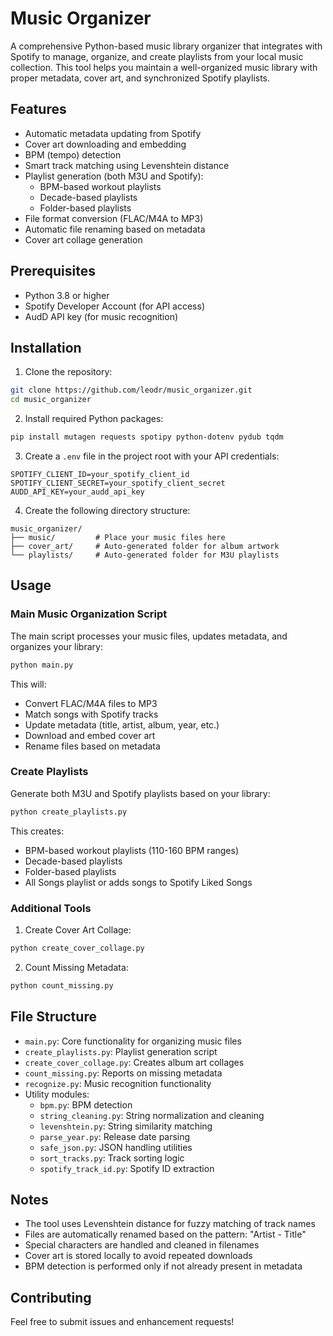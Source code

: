 # Music Organizer

A comprehensive Python-based music library organizer that integrates with
Spotify to manage, organize, and create playlists from your local music
collection. This tool helps you maintain a well-organized music library with
proper metadata, cover art, and synchronized Spotify playlists.

## Features

- Automatic metadata updating from Spotify
- Cover art downloading and embedding
- BPM (tempo) detection
- Smart track matching using Levenshtein distance
- Playlist generation (both M3U and Spotify):
  - BPM-based workout playlists
  - Decade-based playlists
  - Folder-based playlists
- File format conversion (FLAC/M4A to MP3)
- Automatic file renaming based on metadata
- Cover art collage generation

## Prerequisites

- Python 3.8 or higher
- Spotify Developer Account (for API access)
- AudD API key (for music recognition)

## Installation

1. Clone the repository:

```bash
git clone https://github.com/leodr/music_organizer.git
cd music_organizer
```

2. Install required Python packages:

```bash
pip install mutagen requests spotipy python-dotenv pydub tqdm
```

3. Create a `.env` file in the project root with your API credentials:

```
SPOTIFY_CLIENT_ID=your_spotify_client_id
SPOTIFY_CLIENT_SECRET=your_spotify_client_secret
AUDD_API_KEY=your_audd_api_key
```

4. Create the following directory structure:

```
music_organizer/
├── music/         # Place your music files here
├── cover_art/     # Auto-generated folder for album artwork
└── playlists/     # Auto-generated folder for M3U playlists
```

## Usage

### Main Music Organization Script

The main script processes your music files, updates metadata, and organizes your
library:

```bash
python main.py
```

This will:

- Convert FLAC/M4A files to MP3
- Match songs with Spotify tracks
- Update metadata (title, artist, album, year, etc.)
- Download and embed cover art
- Rename files based on metadata

### Create Playlists

Generate both M3U and Spotify playlists based on your library:

```bash
python create_playlists.py
```

This creates:

- BPM-based workout playlists (110-160 BPM ranges)
- Decade-based playlists
- Folder-based playlists
- All Songs playlist or adds songs to Spotify Liked Songs

### Additional Tools

1. Create Cover Art Collage:

```bash
python create_cover_collage.py
```

2. Count Missing Metadata:

```bash
python count_missing.py
```

## File Structure

- `main.py`: Core functionality for organizing music files
- `create_playlists.py`: Playlist generation script
- `create_cover_collage.py`: Creates album art collages
- `count_missing.py`: Reports on missing metadata
- `recognize.py`: Music recognition functionality
- Utility modules:
  - `bpm.py`: BPM detection
  - `string_cleaning.py`: String normalization and cleaning
  - `levenshtein.py`: String similarity matching
  - `parse_year.py`: Release date parsing
  - `safe_json.py`: JSON handling utilities
  - `sort_tracks.py`: Track sorting logic
  - `spotify_track_id.py`: Spotify ID extraction

## Notes

- The tool uses Levenshtein distance for fuzzy matching of track names
- Files are automatically renamed based on the pattern: "Artist - Title"
- Special characters are handled and cleaned in filenames
- Cover art is stored locally to avoid repeated downloads
- BPM detection is performed only if not already present in metadata

## Contributing

Feel free to submit issues and enhancement requests!
